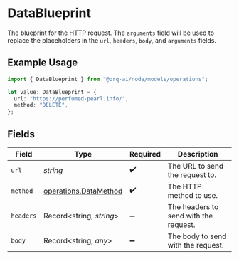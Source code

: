 # DataBlueprint

The blueprint for the HTTP request. The `arguments` field will be used to replace the placeholders in the `url`, `headers`, `body`, and `arguments` fields.

## Example Usage

```typescript
import { DataBlueprint } from "@orq-ai/node/models/operations";

let value: DataBlueprint = {
  url: "https://perfumed-pearl.info/",
  method: "DELETE",
};
```

## Fields

| Field                                                          | Type                                                           | Required                                                       | Description                                                    |
| -------------------------------------------------------------- | -------------------------------------------------------------- | -------------------------------------------------------------- | -------------------------------------------------------------- |
| `url`                                                          | *string*                                                       | :heavy_check_mark:                                             | The URL to send the request to.                                |
| `method`                                                       | [operations.DataMethod](../../models/operations/datamethod.md) | :heavy_check_mark:                                             | The HTTP method to use.                                        |
| `headers`                                                      | Record<string, *string*>                                       | :heavy_minus_sign:                                             | The headers to send with the request.                          |
| `body`                                                         | Record<string, *any*>                                          | :heavy_minus_sign:                                             | The body to send with the request.                             |